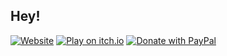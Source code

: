 ## Hey!

[![Website](https://img.shields.io/badge/Website-0D1117?logo=github)](https://itsschwer.github.io/)
[![Play on itch.io](https://img.shields.io/badge/Play-FF2449?logo=itchdotio&logoColor=white)](https://schwer.itch.io/)
[![Donate with PayPal](https://img.shields.io/badge/Donate-FFD140?logo=paypal)](https://www.paypal.com/donate?hosted_button_id=NYFKAS24D4MJS)
